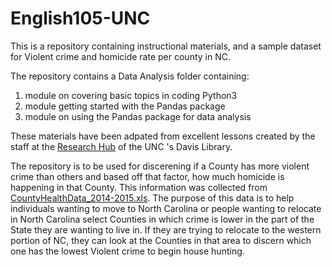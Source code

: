 # English105-UNC
 This is a repository containing instructional materials, and a sample dataset for Violent crime and homicide rate per county in NC. 

The repository contains a Data Analysis folder containing:
1. module on covering basic topics in coding Python3
2. module getting started with the Pandas package
3. module on using the Pandas package for data analysis

These materials have been adpated from excellent lessons created by the staff at the [Research Hub](https://library.unc.edu/hub/) of the UNC 's Davis Library.

The repository is to be used for discerening if a County has more violent crime than others and based off that factor, how much homicide is happening in that County. This information was collected from [CountyHealthData_2014-2015.xls](https://github.com/dmhanson/English105-UNC/blob/main/CountyHealthData_2014-2015.xls). The purpose of this data is to help individuals wanting to move to North Carolina or people wanting to relocate in North Carolina select Counties in which crime is lower in the part of the State they are wanting to live in. If they are trying to relocate to the western portion of NC, they can look at the Counties in that area to discern which one has the lowest Violent crime to begin house hunting. 

